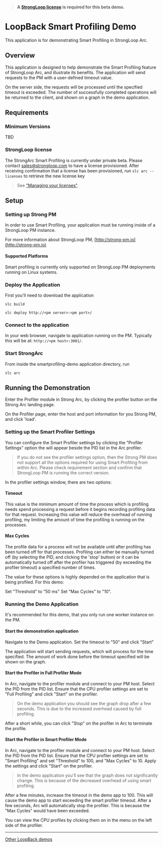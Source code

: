 >**A [StrongLoop license](#obtain-a-strongloop-license) is required for this
beta demo.**

# LoopBack Smart Profiling Demo

This application is for demonstrating Smart Profiling in StrongLoop Arc.

## Overview

This application is designed to help demonstrate the Smart Profiling feature of
StrongLoop Arc, and illustrate its benefits. The application will send requests
to the PM with a user-defined timeout value.

On the server side, the requests will be processed until the specified timeout
is exceeded. The number of successfully completed operations will be returned to
the client, and shown on a graph in the demo application.

## Requirements

### Minimum Versions

TBD

### StrongLoop license

The StrongArc Smart Profiling is currently under private beta. Please contact
sales@strongloop.com to have a license provisioned. After receiving confirmation
that a license has been provisioned, run `slc arc --licenses` to retrieve the new
license key

>See ["Managing your licenses"](http://docs.strongloop.com/display/SL/Managing+your+licenses).

## Setup

### Setting up Strong PM

In order to use Smart Profiling, your application must be running inside of a
StrongLoop PM instance.

For more information about StrongLoop PM, [http://strong-pm.io](http://strong-pm.io)

#### Supported Platforms

Smart profiling is currently only supported on StrongLoop PM deployments running
on Linux systems.

### Deploy the Application

First you'll need to download the application

```
slc build
```

```
slc deploy http://<pm server>:<pm port>/
```

### Connect to the application

In your web browser, navigate to application running on the PM. Typically this
will be at: `http://<pm host>:3001/`.

### Start StrongArc

From inside the smartprofiling-demo application directory, run

```
slc arc
```

## Running the Demonstration

Enter the Profiler module in Strong Arc, by clicking the profiler button on the
Strong Arc landing page.

On the Profiler page, enter the host and port information for you Strong PM, and
click 'load'.

### Setting up the Smart Profiler Settings

You can configure the Smart Profiler settings by clicking the "Profiler Settings"
option the will appear beside the PID list in the Arc profiler.

> If you do not see the profiler settings option, then the Strong PM does not
> support all the options required for using Smart Profiling from within Arc.
> Please check requirement section and confirm that StrongLoop PM is running
> the correct version.

In the profiler settings window, there are two options:

#### Timeout

This value is the minimum amount of time the process which is profiling needs
spend processing a request before it begins recording profiling data for that
request. Increasing this value will reduce the overhead of running profiling,
my limiting the amount of time the profiling is running on the processes.

#### Max Cycles

The profile data for a process will not be available until after profiling has
been turned off for that processes. Profiling can either be manually turned off
(by selecting the PID, and clicking the 'stop' button) or it can be
automatically turned off after the profiler has triggered (by exceeding the
profiler timeout) a specified number of times.

The value for these options is highly depended on the application that is being
profiled. For this demo:

Set "Threshold" to "50 ms"
Set "Max Cycles" to "10".

### Running the Demo Application

It's recommended for this demo, that you only run one worker instance on the PM.

#### Start the demonstration application

Navigate to the Demo application. Set the timeout to "50" and click "Start"

The application will start sending requests, which will process for the time
specified. The amount of work done before the timeout specified will be shown
on the graph.

#### Start the Profiler in Full Profiler Mode

In Arc, navigate to the profiler module and connect to your PM host. Select the
PID from the PID list. Ensure that the CPU profiler settings are set to
"Full Profiling" and click "Start" on the profiler.

> On the demo application you should see the graph drop after a few seconds.
> This is due to the increased overhead caused by full profiling.

After a short while, you can click "Stop" on the profiler in Arc to terminate
the profile.

#### Start the Profiler in Smart Profiler Mode

In Arc, navigate to the profiler module and connect to your PM host. Select the
PID from the PID list. Ensure that the CPU profiler settings are set to
"Smart Profiling" and set "Threshold" to 100, and "Max Cycles" to 10. Apply the
settings and click "Start" on the profiler.

> In the demo application you'll see that the graph does not significantly
> change. This is because of the decreased overhead of using smart profiling.

After a few minutes, increase the timeout in the demo app to 100. This will
cause the demo app to start exceeding the smart profiler timeout. After a few
seconds, Arc will automatically stop the profiler. This is because the "Max
Cycles" would have been exceeded.

You can view the CPU profiles by clicking them on in the menu on the left side of
the profiler.

---

[Other LoopBack demos](https://github.com/strongloop/loopback-demo)
